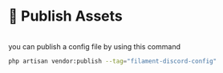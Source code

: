 # 📢 Publish Assets

\
you can publish a config file by using this command

```bash
php artisan vendor:publish --tag="filament-discord-config"
```

